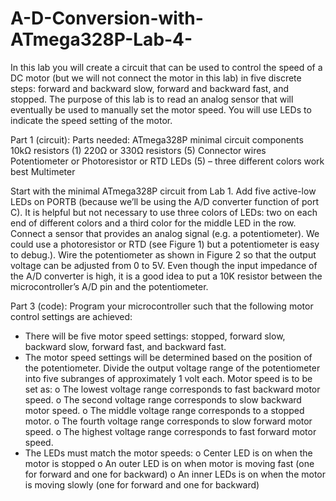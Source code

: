# A-D-Conversion-with-ATmega328P-Lab-4-
In this lab you will create a circuit that can be used to control the speed of a DC motor (but we will not connect the motor in this lab) in five discrete steps: forward and backward slow, forward and backward fast, and stopped. The purpose of this lab is to read an analog sensor that will eventually be used to manually set the motor speed. You will use LEDs to indicate the speed setting of the motor.

Part 1 (circuit): Parts needed:
ATmega328P minimal circuit components
10kΩ resistors (1)
220Ω or 330Ω resistors (5)
Connector wires
Potentiometer or Photoresistor or RTD LEDs (5) – three different colors work best Multimeter

Start with the minimal ATmega328P circuit from Lab 1. Add five active-low LEDs on PORTB (because we’ll be using the A/D converter function of port C). It is helpful but not necessary to use three colors of LEDs: two on each end of different colors and a third color for the middle LED in the row.
Connect a sensor that provides an analog signal (e.g. a potentiometer). We could use a photoresistor or RTD (see Figure 1) but a potentiometer is easy to debug.). Wire the potentiometer as shown in Figure 2 so that the output voltage can be adjusted from 0 to 5V. Even though the input impedance of the A/D converter is high, it is a good idea to put a 10K resistor between the microcontroller’s A/D pin and the potentiometer.

Part 3 (code): Program your microcontroller such that the following motor control settings are achieved:
- There will be five motor speed settings: stopped, forward slow, backward slow,
forward fast, and backward fast.
- The motor speed settings will be determined based on the position of the
potentiometer. Divide the output voltage range of the potentiometer into five subranges of approximately 1 volt each. Motor speed is to be set as:
o The lowest voltage range corresponds to fast backward motor speed. o The second voltage range corresponds to slow backward motor speed. o The middle voltage range corresponds to a stopped motor.
o The fourth voltage range corresponds to slow forward motor speed.
o The highest voltage range corresponds to fast forward motor speed.
- The LEDs must match the motor speeds:
o Center LED is on when the motor is stopped
o An outer LED is on when motor is moving fast (one for forward and one
for backward)
o An inner LEDs is on when the motor is moving slowly (one for forward
and one for backward)
